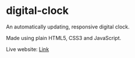 # digital-clock

An automatically updating, responsive digital clock.

Made using plain HTML5, CSS3 and JavaScript.

Live website: [Link](https://agitated-goodall-c8ff89.netlify.app/)
